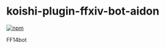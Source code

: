 # koishi-plugin-ffxiv-bot-aidon

[![npm](https://img.shields.io/npm/v/koishi-plugin-ffxiv-bot-aidon?style=flat-square)](https://www.npmjs.com/package/koishi-plugin-ffxiv-bot-aidon)

FF14bot
